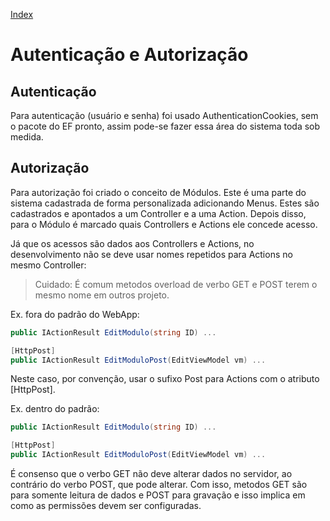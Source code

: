 [Index](index)

# Autenticação e Autorização

## Autenticação

Para autenticação (usuário e senha) foi usado AuthenticationCookies, sem o pacote do EF pronto, assim pode-se fazer essa área do sistema toda sob medida.

## Autorização

Para autorização foi criado o conceito de Módulos. Este é uma parte do sistema cadastrada de forma personalizada adicionando Menus. Estes são cadastrados e apontados a um Controller e a uma Action. Depois disso, para o Módulo é marcado quais Controllers e Actions ele concede acesso.

Já que os acessos são dados aos Controllers e Actions, no desenvolvimento não se deve usar nomes repetidos para Actions no mesmo Controller:

> Cuidado: É comum metodos overload de verbo GET e POST terem o mesmo nome em outros projeto.

Ex. fora do padrão do WebApp:

``` C#
public IActionResult EditModulo(string ID) ...

[HttpPost]
public IActionResult EditModuloPost(EditViewModel vm) ...
```

Neste caso, por convenção, usar o sufixo Post para Actions com o atributo [HttpPost].

Ex. dentro do padrão:

``` C#
public IActionResult EditModulo(string ID) ...

[HttpPost]
public IActionResult EditModuloPost(EditViewModel vm) ...
```

É consenso que o verbo GET não deve alterar dados no servidor, ao contrário do verbo POST, que pode alterar. Com isso, metodos GET são para somente leitura de dados e POST para gravação e isso implica em como as permissões devem ser configuradas.